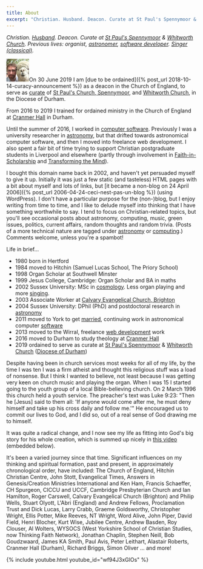 ```yaml
---
title: About
excerpt: "Christian. Husband. Deacon. Curate at St Paul's Spennymoor & Whitworth Church. Previous lives: organist, astronomer, software developer. Singer (classical)."
---
```

_Christian. [Husband](http://elinevanasperen.wordpress.com/). Deacon. Curate at [St Paul's Spennymoor](http://www.stpaulsspennymoor.co.uk) & [Whitworth Church](https://www.achurchnearyou.com/church/13568/). Previous lives: organist, [astronomer](/astronomy/), [software developer](/software/). [Singer (classical)](/singing/)._

<img alt="Me" title="Me" src="/assets/me.jpg" class="alignleft">On 30 June 2019 I am [due to be ordained]({% post_url 2018-10-14-curacy-announcement %}) as a deacon in the Church of England, to serve as [curate](http://www.stpaulsspennymoor.co.uk/site/index.php?page=content&content=8879) of [St Paul's Church, Spennymoor](http://www.stpaulsspennymoor.co.uk), and [Whitworth Church](https://www.achurchnearyou.com/church/13568/), in the Diocese of Durham.

From 2016 to 2019 I trained for ordained ministry in the Church of England at [Cranmer Hall](https://community.dur.ac.uk/cranmer.hall/) in Durham.

Until the summer of 2016, I worked in [computer software](/software/). Previously I was a university researcher in [astronomy](/astronomy/), but that drifted towards astronomical computer software, and then I moved into freelance web development. I also spent a fair bit of time trying to support Christian postgraduate students in Liverpool and elsewhere (partly through involvement in [Faith-in-Scholarship](http://wysocs.org.uk/faith-in-scholarship) and [Transforming the Mind](http://christianpostgrad.org.uk/content/node/34)).

I bought this domain name back in 2002, and haven't yet persuaded myself to give it up. Initially it was just a few static (and tasteless) HTML pages with a bit about myself and lots of links, but [it became a non-blog on 24 April 2006]({% post_url 2006-04-24-ceci-nest-pas-un-blog %}) (using WordPress). I don't have a particular purpose for the (non-)blog, but I enjoy writing from time to time, and I like to delude myself into thinking that I have something worthwhile to say. I tend to focus on Christian-related topics, but you'll see occasional posts about astronomy, computing, music, green issues, politics, current affairs, random thoughts and random trivia. (Posts of a more technical nature are tagged under [astronomy](/tag/astronomy) or [computing](/tag/computing/).) Comments welcome, unless you're a spambot!

Life in brief...

* 1980 born in Hertford
* 1984 moved to Hitchin (Samuel Lucas School, The Priory School)
* 1998 Organ Scholar at Southwell Minster
* 1999 Jesus College, Cambridge: Organ Scholar and BA in maths
* 2002 Sussex University: MSc in [cosmology](/astronomy/). Less organ playing and more [singing](/singing/).
* 2003 Associate Worker at [Calvary Evangelical Church, Brighton](http://www.calvary-brighton.org.uk/)
* 2004 Sussex University: DPhil (PhD) and postdoctoral research in [astronomy](/astronomy/)
* 2011 moved to York to get [married](http://elinevanasperen.wordpress.com/), continuing work in astronomical computer [software](/software/)
* 2013 moved to the Wirral, freelance [web development](/software/) work
* 2016 moved to Durham to study theology at [Cranmer Hall](https://community.dur.ac.uk/cranmer.hall/)
* 2019 ordained to serve as curate at [St Paul's Spennymoor](http://www.stpaulsspennymoor.co.uk) & [Whitworth Church](https://www.achurchnearyou.com/church/13568/) ([Diocese of Durham](https://durhamdiocese.org))

Despite having been in church services most weeks for all of my life, by the time I was ten I was a firm atheist and thought this religious stuff was a load of nonsense. But I think I wanted to believe, not least because I was getting very keen on church music and playing the organ. When I was 15 I started going to the youth group of a local Bible-believing church. On 2 March 1996 this church held a youth service. The preacher's text was Luke 9:23: "Then he [Jesus] said to them all: 'If anyone would come after me, he must deny himself and take up his cross daily and follow me.'" He encouraged us to commit our lives to God, and I did so, out of a real sense of God drawing me to himself.

It was quite a radical change, and I now see my life as fitting into God's big story for his whole creation, which is summed up nicely in [this video](http://three-two-one.org/) (embedded below).

It's been a varied journey since that time. Significant influences on my thinking and spiritual formation, past and present, in approximately chronological order, have included: The Church of England, Hitchin Christian Centre, John Stott, Evangelical Times, Answers in Genesis/Creation Ministries International and Ken Ham, Francis Schaeffer, CH Spurgeon, CICCU and UCCF, Cambridge Presbyterian Church and Ian Hamilton, Roger Carswell, Calvary Evangelical Church (Brighton) and Philip Wells, Stuart Olyott, L'Abri (England) and Andrew Fellows, Proclamation Trust and Dick Lucas, Larry Crabb, Graeme Goldsworthy, Christopher Wright, Ellis Potter, Mike Reeves, NT Wright, Word Alive, John Piper, David Field, Henri Blocher, Kurt Wise, Jubilee Centre, Andrew Basden, Roy Clouser, Al Wolters, WYSOCS (West Yorkshire School of Christian Studies, now Thinking Faith Network), Jonathan Chaplin, Stephen Neill, Bob Goudzwaard, James KA Smith, Paul Avis, Peter Leithart, Alastair Roberts, Cranmer Hall (Durham), Richard Briggs, Simon Oliver ... and more!

{% include youtube.html youtube_id="wf94J3xGlOs" %}
